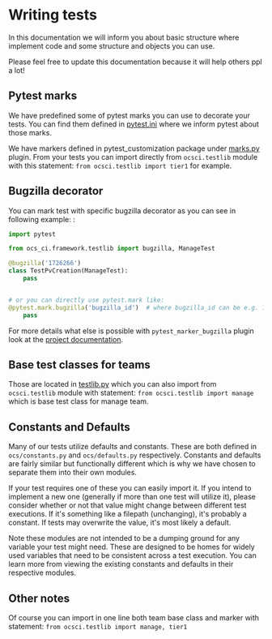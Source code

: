 # Writing tests

In this documentation we will inform you about basic structure where implement
code and some structure and objects you can use.

Please feel free to update this documentation because it will help others ppl
a lot!

## Pytest marks

We have predefined some of pytest marks you can use to decorate your tests.
You can find them defined in [pytest.ini](../pytest.ini) where we inform
pytest about those marks.

We have markers defined in pytest_customization package under
[marks.py](../ocs_ci/framework/pytest_customization/marks.py) plugin. From your tests you
can import directly from `ocsci.testlib` module with this statement:
`from ocsci.testlib import tier1` for example.

## Bugzilla decorator

You can mark test with specific bugzilla decorator as you can see in following
example:
:
```python
import pytest

from ocs_ci.framework.testlib import bugzilla, ManageTest

@bugzilla('1726266')
class TestPvCreation(ManageTest):
    pass


# or you can directly use pytest.mark like:
@pytest.mark.bugzilla('bugzilla_id')  # where bugzilla_id can be e.g. 1726266
    pass
```

For more details what else is possible with `pytest_marker_bugzilla` plugin
look at the
[project documentation](https://github.com/eanxgeek/pytest_marker_bugzilla).


## Base test classes for teams

Those are located in [testlib.py](../ocs_ci/framework/testlib.py) which you can also
import from `ocsci.testlib` module with statement:
`from ocsci.testlib import manage` which is base test class for manage team.


## Constants and Defaults

Many of our tests utilize defaults and constants. These are both defined in
`ocs/constants.py` and `ocs/defaults.py` respectively. Constants and defaults
are fairly similar but functionally different which is why we have chosen
to separate them into their own modules.

If your test requires one of these you can easily import it.
If you intend to implement a new one (generally if more than one test will
utilize it), please consider whether or not that value might change between
different test executions. If it's something like a filepath (unchanging),
it's probably a constant. If tests may overwrite the value, it's most likely a
default.

Note these modules are not intended to be a dumping ground for any variable
your test might need. These are designed to be homes for widely used variables
that need to be consistent across a test execution. You can learn more from
viewing the existing constants and defaults in their respective modules.


## Other notes

Of course you can import in one line both team base class and marker with
statement: `from ocsci.testlib import manage, tier1`
